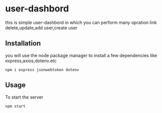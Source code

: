# user-dashbord
this is simple user-dashbord in which you can perform many opration link delete,update,add user,create user
## Installation
you will use the node package manager to install a few dependencies like express,axios,dotenv.etc

```
npm i express jsonwebtoken dotenv
```

## Usage
To start the server
```
npm start
```
